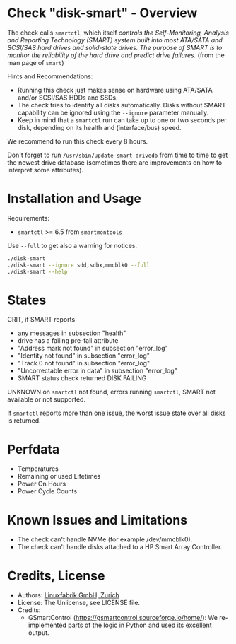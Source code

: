 # Check "disk-smart" - Overview

The check calls `smartctl`, which itself _controls the Self-Monitoring, Analysis 
and Reporting Technology (SMART) system built into most ATA/SATA and SCSI/SAS 
hard drives and solid-state drives. The purpose of SMART is to monitor the 
reliability of the hard drive and predict drive failures._ 
(from the man page of `smart`)

Hints and Recommendations:
* Running this check just makes sense on hardware using ATA/SATA and/or SCSI/SAS
  HDDs and SSDs.
* The check tries to identify all disks automatically. Disks without SMART
  capability can be ignored using the `--ignore` parameter manually.
* Keep in mind that a `smartctl` run can take up to one or two seconds per disk,
  depending on its health and (interface/bus) speed.

We recommend to run this check every 8 hours.

Don't forget to run `/usr/sbin/update-smart-drivedb` from time to time to get the newest drive database (sometimes there are improvements on how to interpret some attributes).


# Installation and Usage

Requirements:
* `smartctl` >= 6.5 from `smartmontools`

Use `--full` to get also a warning for notices.

```bash
./disk-smart
./disk-smart --ignore sdd,sdbx,mmcblk0 --full
./disk-smart --help
```


# States

CRIT, if SMART reports

* any messages in subsection "health"
* drive has a failing pre-fail attribute
* "Address mark not found" in subsection "error_log"
* "Identity not found" in subsection "error_log"
* "Track 0 not found" in subsection "error_log"
* "Uncorrectable error in data" in subsection "error_log"
* SMART status check returned DISK FAILING

UNKNOWN on `smartctl` not found, errors running `smartctl`, SMART not
available or not supported.

If `smartctl` reports more than one issue, the worst issue state over all disks
is returned.


# Perfdata

* Temperatures
* Remaining or used Lifetimes
* Power On Hours
* Power Cycle Counts


# Known Issues and Limitations

* The check can't handle NVMe (for example /dev/mmcblk0).
* The check can't handle disks attached to a HP Smart Array Controller.


# Credits, License

* Authors: [Linuxfabrik GmbH, Zurich](https://www.linuxfabrik.ch)
* License: The Unlicense, see LICENSE file.
* Credits:
  * GSmartControl (https://gsmartcontrol.sourceforge.io/home/): We re-implemented parts of the logic in Python and used its excellent output.
